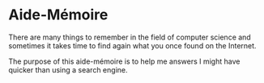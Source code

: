 # Aide-Mémoire

There are many things to remember in the field of computer science and sometimes it takes time to find again what you once found on the Internet.

The purpose of this aide-mémoire is to help me answers I might have quicker than using a search engine.
